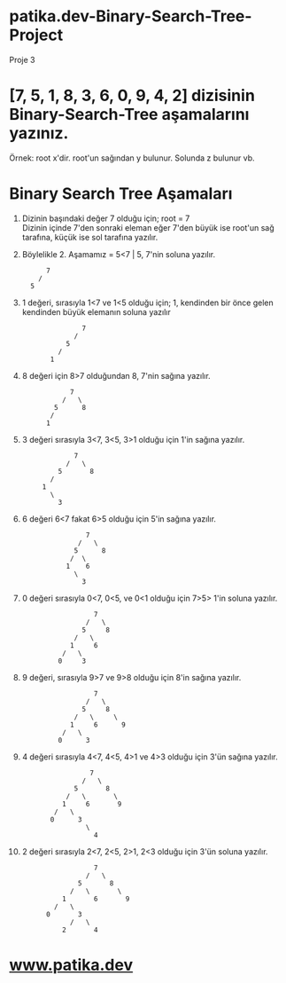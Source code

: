 # patika.dev-Binary-Search-Tree-Project  
Proje 3
# [7, 5, 1, 8, 3, 6, 0, 9, 4, 2] dizisinin Binary-Search-Tree aşamalarını yazınız.
Örnek: root x'dir. root'un sağından y bulunur. Solunda z bulunur vb.    

# Binary Search Tree Aşamaları  

1. Dizinin başındaki değer 7 olduğu için; root = 7  
Dizinin içinde 7'den sonraki eleman eğer 7'den büyük ise root'un sağ tarafına, küçük ise sol tarafına yazılır.     

2. Böylelikle 2. Aşamamız = 5<7 | 5, 7'nin soluna yazılır.  

             7    
           /    
         5      
          
3. 1 değeri, sırasıyla 1<7 ve 1<5 olduğu için; 1, kendinden bir önce gelen kendinden büyük elemanın soluna yazılır   

                      7  
                    /    
                  5  
                /    
              1   
                
 
4. 8 değeri için 8>7 olduğundan 8, 7'nin sağına yazılır.  
  
                   7
                 /   \ 
               5      8
              /  
             1   
               
5. 3 değeri sırasıyla 3<7, 3<5, 3>1 olduğu için 1'in sağına yazılır.  
 
                    7
                  /   \ 
                5       8   
              /  
            1  
              \  
                3  
                               
6. 6 değeri 6<7 fakat 6>5 olduğu için 5'in sağına yazılır.  
  
                       7  
                     /   \
                    5      8
                   /  \ 
                  1    6
                    \  
                      3   
                      
 7. 0 değeri sırasıyla 0<7, 0<5, ve 0<1 olduğu için 7>5> 1'in soluna yazılır.  
 
                          7  
                        /   \  
                       5     8  
                     /   \  
                    1     6  
                  /   \  
                 0     3  
                 
8. 9 değeri, sırasıyla 9>7 ve 9>8 olduğu için 8'in sağına yazılır.  

                         7  
                       /   \  
                      5     8  
                    /   \     \  
                   1     6      9  
                 /   \  
                0      3   
                
9. 4 değeri sırasıyla 4<7, 4<5, 4>1 ve 4>3 olduğu için 3'ün sağına yazılır.  

                        7  
                      /   \  
                    5       8  
                  /   \       \  
                 1     6       9  
               /   \  
              0      3  
                       \  
                         4  
                         
10. 2 değeri sırasıyla 2<7, 2<5, 2>1, 2<3 olduğu için 3'ün soluna yazılır.  

                          7  
                        /   \  
                      5       8  
                    /   \       \  
                  1       6       9  
                /   \  
              0       3   
                    /   \  
                  2       4    
                  
                  
# www.patika.dev                  
                  
                  
                  

                     

                        
                   
  
  
  
  
  
  
  
  
  
  
  
  
  


